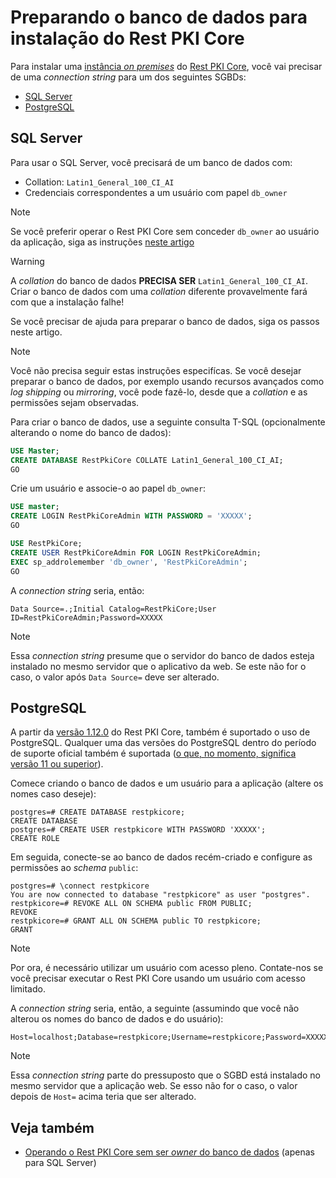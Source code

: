﻿# Preparando o banco de dados para instalação do Rest PKI Core

Para instalar uma [instância *on premises*](index.md) do [Rest PKI Core](../index.md), você vai precisar de uma *connection string* para um dos seguintes SGBDs:

* [SQL Server](#sql-server)
* [PostgreSQL](#postgres)

<a name="sql-server" />

## SQL Server

Para usar o SQL Server, você precisará de um banco de dados com:

* Collation: `Latin1_General_100_CI_AI`
* Credenciais correspondentes a um usuário com papel `db_owner`

> [!NOTE]
> Se você preferir operar o Rest PKI Core sem conceder `db_owner` ao usuário da aplicação, siga as instruções [neste artigo](unprivileged-db-user.md)

> [!WARNING]
> A *collation* do banco de dados **PRECISA SER** `Latin1_General_100_CI_AI`. Criar o banco de dados com uma *collation* diferente provavelmente fará com que a instalação falhe!

Se você precisar de ajuda para preparar o banco de dados, siga os passos neste artigo.

> [!NOTE]
> Você não precisa seguir estas instruções especifícas. Se você desejar preparar o banco de dados,
> por exemplo usando recursos avançados como *log shipping* ou *mirroring*, você pode fazê-lo, desde que a *collation* e as permissões sejam observadas.

Para criar o banco de dados, use a seguinte consulta T-SQL (opcionalmente alterando o nome do banco de dados):

```sql
USE Master;
CREATE DATABASE RestPkiCore COLLATE Latin1_General_100_CI_AI;
GO
```

Crie um usuário e associe-o ao papel `db_owner`:

```sql
USE master;
CREATE LOGIN RestPkiCoreAdmin WITH PASSWORD = 'XXXXX';
GO

USE RestPkiCore;
CREATE USER RestPkiCoreAdmin FOR LOGIN RestPkiCoreAdmin;
EXEC sp_addrolemember 'db_owner', 'RestPkiCoreAdmin';
GO
```

A *connection string* seria, então:

```
Data Source=.;Initial Catalog=RestPkiCore;User ID=RestPkiCoreAdmin;Password=XXXXX
```

> [!NOTE]
> Essa *connection string* presume que o servidor do banco de dados esteja instalado no mesmo servidor que o aplicativo da web. Se este não for o caso,
> o valor após `Data Source=` deve ser alterado.

<a name="postgres" />

## PostgreSQL

A partir da [versão 1.12.0](../changelog.md#v1-12-0) do Rest PKI Core, também é suportado o uso de PostgreSQL. Qualquer uma das versões do PostgreSQL dentro do período
de suporte oficial também é suportada ([o que, no momento, significa versão 11 ou superior](https://www.postgresql.org/support/versioning/)).

Comece criando o banco de dados e um usuário para a aplicação (altere os nomes caso deseje):

```
postgres=# CREATE DATABASE restpkicore;
CREATE DATABASE
postgres=# CREATE USER restpkicore WITH PASSWORD 'XXXXX';
CREATE ROLE
```

Em seguida, conecte-se ao banco de dados recém-criado e configure as permissões ao *schema* `public`:

```
postgres=# \connect restpkicore
You are now connected to database "restpkicore" as user "postgres".
restpkicore=# REVOKE ALL ON SCHEMA public FROM PUBLIC;
REVOKE
restpkicore=# GRANT ALL ON SCHEMA public TO restpkicore;
GRANT
```

> [!NOTE]
> Por ora, é necessário utilizar um usuário com acesso pleno. Contate-nos se você precisar executar o Rest PKI Core usando um usuário com acesso limitado.

A *connection string* seria, então, a seguinte (assumindo que você não alterou os nomes do banco de dados e do usuário):

```
Host=localhost;Database=restpkicore;Username=restpkicore;Password=XXXXX
```

> [!NOTE]
> Essa *connection string* parte do pressuposto que o SGBD está instalado no mesmo servidor que a aplicação web. Se esso não for o caso, o valor
> depois de `Host=` acima teria que ser alterado.

## Veja também

* [Operando o Rest PKI Core sem ser *owner* do banco de dados](unprivileged-db-user.md) (apenas para SQL Server)
